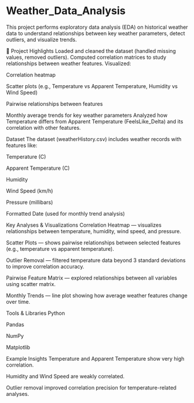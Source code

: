 # Weather_Data_Analysis

This project performs exploratory data analysis (EDA) on historical weather data to understand relationships between key weather parameters, detect outliers, and visualize trends.

📌 Project Highlights
 Loaded and cleaned the dataset (handled missing values, removed outliers).
 Computed correlation matrices to study relationships between weather features.
 Visualized:

Correlation heatmap

Scatter plots (e.g., Temperature vs Apparent Temperature, Humidity vs Wind Speed)

Pairwise relationships between features

Monthly average trends for key weather parameters
 Analyzed how Temperature differs from Apparent Temperature (FeelsLike_Delta) and its correlation with other features.

 Dataset
The dataset (weatherHistory.csv) includes weather records with features like:

Temperature (C)

Apparent Temperature (C)

Humidity

Wind Speed (km/h)

Pressure (millibars)

Formatted Date (used for monthly trend analysis)

Key Analyses & Visualizations
Correlation Heatmap — visualizes relationships between temperature, humidity, wind speed, and pressure.

Scatter Plots — shows pairwise relationships between selected features (e.g., temperature vs apparent temperature).

Outlier Removal — filtered temperature data beyond 3 standard deviations to improve correlation accuracy.

Pairwise Feature Matrix — explored relationships between all variables using scatter matrix.

Monthly Trends — line plot showing how average weather features change over time.

Tools & Libraries
Python

Pandas

NumPy

Matplotlib


Example Insights
Temperature and Apparent Temperature show very high correlation.

Humidity and Wind Speed are weakly correlated.

Outlier removal improved correlation precision for temperature-related analyses.
